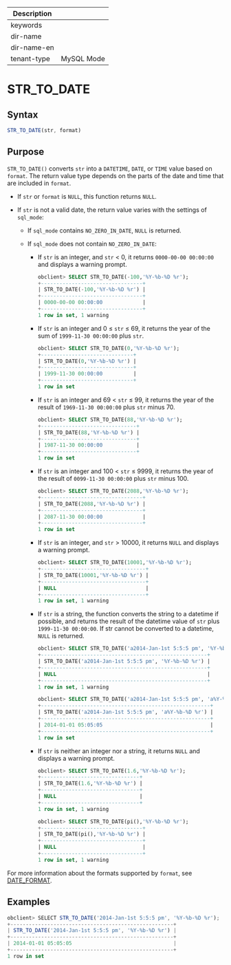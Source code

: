 | Description   |                 |
|---------------|-----------------|
| keywords      |                 |
| dir-name      |                 |
| dir-name-en   |                 |
| tenant-type   | MySQL Mode      |

# STR_TO_DATE

## Syntax

```javascript
STR_TO_DATE(str, format)
```

## Purpose

`STR_TO_DATE()` converts `str` into a `DATETIME`, `DATE`, or `TIME` value based on `format`. The return value type depends on the parts of the date and time that are included in `format`.

* If `str` or `format` is `NULL`, this function returns `NULL`.

* If `str` is not a valid date, the return value varies with the settings of `sql_mode`:

   * If `sql_mode` contains `NO_ZERO_IN_DATE`, `NULL` is returned.

   * If `sql_mode` does not contain `NO_ZERO_IN_DATE`:

      * If `str` is an integer, and `str` \< 0, it returns `0000-00-00 00:00:00` and displays a warning prompt.

         ```sql
         obclient> SELECT STR_TO_DATE(-100,'%Y-%b-%D %r');
         +---------------------------------+
         | STR_TO_DATE(-100,'%Y-%b-%D %r') |
         +---------------------------------+
         | 0000-00-00 00:00:00             |
         +---------------------------------+
         1 row in set, 1 warning
         ```

      * If `str` is an integer and 0 ≤ `str` ≤ 69, it returns the year of the sum of `1999-11-30 00:00:00` plus `str`.

         ```sql
         obclient> SELECT STR_TO_DATE(0,'%Y-%b-%D %r');
         +------------------------------+
         | STR_TO_DATE(0,'%Y-%b-%D %r') |
         +------------------------------+
         | 1999-11-30 00:00:00          |
         +------------------------------+
         1 row in set
         ```

      * If `str` is an integer and 69 \< `str` ≤ 99, it returns the year of the result of `1969-11-30 00:00:00` plus `str` minus 70.

         ```sql
         obclient> SELECT STR_TO_DATE(88,'%Y-%b-%D %r');
         +-------------------------------+
         | STR_TO_DATE(88,'%Y-%b-%D %r') |
         +-------------------------------+
         | 1987-11-30 00:00:00           |
         +-------------------------------+
         1 row in set
         ```

      * If `str` is an integer and 100 \< `str` ≤ 9999, it returns the year of the result of `0099-11-30 00:00:00` plus `str` minus 100.

         ```sql
         obclient> SELECT STR_TO_DATE(2088,'%Y-%b-%D %r');
         +---------------------------------+
         | STR_TO_DATE(2088,'%Y-%b-%D %r') |
         +---------------------------------+
         | 2087-11-30 00:00:00             |
         +---------------------------------+
         1 row in set
         ```

      * If `str` is an integer, and `str` \> 10000, it returns `NULL` and displays a warning prompt.

         ```sql
         obclient> SELECT STR_TO_DATE(10001,'%Y-%b-%D %r');
         +----------------------------------+
         | STR_TO_DATE(10001,'%Y-%b-%D %r') |
         +----------------------------------+
         | NULL                             |
         +----------------------------------+
         1 row in set, 1 warning
         ```

      * If `str` is a string, the function converts the string to a datetime if possible, and returns the result of the datetime value of `str` plus `1999-11-30 00:00:00`. If str cannot be converted to a datetime, `NULL` is returned.

         ```sql
         obclient> SELECT STR_TO_DATE('a2014-Jan-1st 5:5:5 pm', '%Y-%b-%D %r');
         +------------------------------------------------------+
         | STR_TO_DATE('a2014-Jan-1st 5:5:5 pm', '%Y-%b-%D %r') |
         +------------------------------------------------------+
         | NULL                                                 |
         +------------------------------------------------------+
         1 row in set, 1 warning

         obclient> SELECT STR_TO_DATE('a2014-Jan-1st 5:5:5 pm', 'a%Y-%b-%D %r');
         +-------------------------------------------------------+
         | STR_TO_DATE('a2014-Jan-1st 5:5:5 pm', 'a%Y-%b-%D %r') |
         +-------------------------------------------------------+
         | 2014-01-01 05:05:05                                   |
         +-------------------------------------------------------+
         1 row in set
         ```

      * If `str` is neither an integer nor a string, it returns `NULL` and displays a warning prompt.

         ```sql
         obclient> SELECT STR_TO_DATE(1.6,'%Y-%b-%D %r');
         +--------------------------------+
         | STR_TO_DATE(1.6,'%Y-%b-%D %r') |
         +--------------------------------+
         | NULL                           |
         +--------------------------------+
         1 row in set, 1 warning

         obclient> SELECT STR_TO_DATE(pi(),'%Y-%b-%D %r');
         +---------------------------------+
         | STR_TO_DATE(pi(),'%Y-%b-%D %r') |
         +---------------------------------+
         | NULL                            |
         +---------------------------------+
         1 row in set, 1 warning
         ```

For more information about the formats supported by `format`, see [DATE_FORMAT](../100.date-and-time-functions-of-mysql-mode/1000.date-format-of-mysql-mode.md).

## Examples

```javascript
obclient> SELECT STR_TO_DATE('2014-Jan-1st 5:5:5 pm', '%Y-%b-%D %r');
+-----------------------------------------------------+
| STR_TO_DATE('2014-Jan-1st 5:5:5 pm', '%Y-%b-%D %r') |
+-----------------------------------------------------+
| 2014-01-01 05:05:05                                 |
+-----------------------------------------------------+
1 row in set
```
